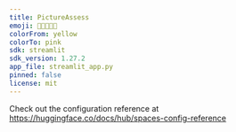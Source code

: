 ```yaml
---
title: PictureAssess
emoji: 📸👀👨🏻‍🏭
colorFrom: yellow
colorTo: pink
sdk: streamlit
sdk_version: 1.27.2
app_file: streamlit_app.py
pinned: false
license: mit
---
```


Check out the configuration reference at https://huggingface.co/docs/hub/spaces-config-reference
